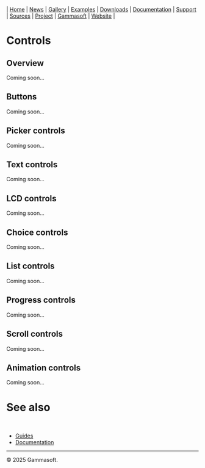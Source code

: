 | [Home](home.md) | [News](news.md) | [Gallery](gallery.md) | [Examples](examples.md) | [Downloads](downloads.md) | [Documentation](documentation.md) | [Support](support.md) | [Sources](https://github.com/gammasoft71/xtd) | [Project](https://sourceforge.net/projects/xtdpro/) | [Gammasoft](gammasoft.md) | [Website](https://gammasoft71.github.io/xtd) |

# Controls

## Overview

Coming soon...

## Buttons

Coming soon...

## Picker controls

Coming soon...

## Text controls

Coming soon...

## LCD controls

Coming soon...

## Choice controls

Coming soon...

## List controls

Coming soon...

## Progress controls

Coming soon...

## Scroll controls

Coming soon...

## Animation controls

Coming soon...

# See also
​
* [Guides](guides.md)
* [Documentation](documentation.md)

______________________________________________________________________________________________

© 2025 Gammasoft.

[//]: # (https://learn.microsoft.com/en-us/dotnet/desktop/winforms/controls/overview?view=netdesktop-6.0)
